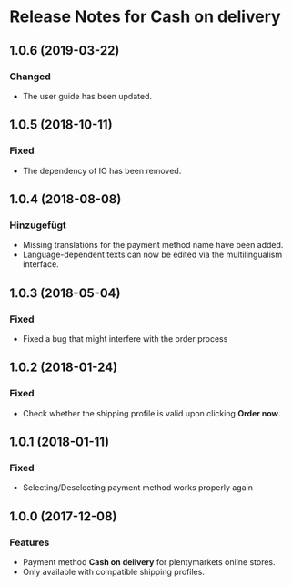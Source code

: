 # Release Notes for Cash on delivery

## 1.0.6 (2019-03-22)

### Changed
- The user guide has been updated.

## 1.0.5 (2018-10-11)

### Fixed
- The dependency of IO has been removed.

## 1.0.4 (2018-08-08)

### Hinzugefügt
- Missing translations for the payment method name have been added.
- Language-dependent texts can now be edited via the multilingualism interface.

## 1.0.3 (2018-05-04)

### Fixed
- Fixed a bug that might interfere with the order process

## 1.0.2 (2018-01-24)

### Fixed
- Check whether the shipping profile is valid upon clicking **Order now**.

## 1.0.1 (2018-01-11)

### Fixed
- Selecting/Deselecting payment method works properly again

## 1.0.0 (2017-12-08)

### Features
- Payment method **Cash on delivery** for plentymarkets online stores.
- Only available with compatible shipping profiles.
